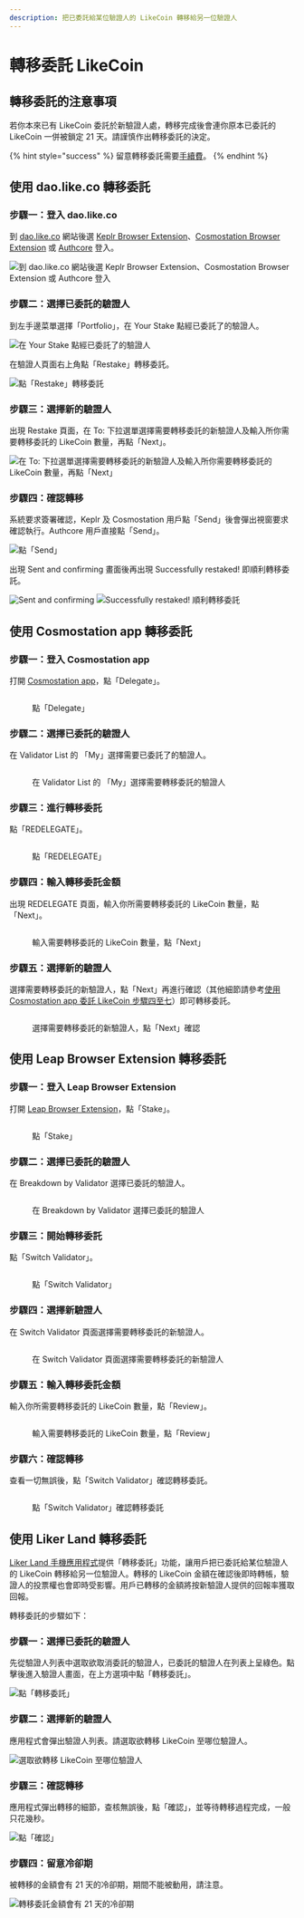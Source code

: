 ```yaml
---
description: 把已委託給某位驗證人的 LikeCoin 轉移給另一位驗證人
---
```


# 轉移委託 LikeCoin

## 轉移委託的注意事項

若你本來已有 LikeCoin 委託於新驗證人處，轉移完成後會連你原本已委託的 LikeCoin 一併被鎖定 21 天。請謹慎作出轉移委託的決定。

{% hint style="success" %}
留意轉移委託需要[手續費](../wallet/transaction-fee.md)。
{% endhint %}

## 使用 dao.like.co 轉移委託 <a href="#redelegate-via-dao.like.co" id="redelegate-via-dao.like.co"></a>

### 步驟一：登入 dao.like.co

到 [dao.like.co](https://dao.like.co/) 網站後選 [Keplr Browser Extension](../wallet/keplr/)、[Cosmostation Browser Extension](../wallet/cosmostation/) 或 [Authcore](../../user-guide/liker-id/register/) 登入。

![到 dao.like.co 網站後選 Keplr Browser Extension、Cosmostation Browser Extension 或 Authcore 登入](<../../.gitbook/assets/Civic Liker Web 3-01.png>)

### 步驟二：選擇已委託的驗證人

到左手邊菜單選擇「Portfolio」，在 Your Stake 點經已委託了的驗證人。

![在 Your Stake 點經已委託了的驗證人](<../../.gitbook/assets/dao.like.co unstake 01.png>)

在驗證人頁面右上角點「Restake」轉移委託。

![點「Restake」轉移委託](<../../.gitbook/assets/dao.like.co restake 02.png>)

### 步驟三：選擇新的驗證人

出現 Restake 頁面，在 To: 下拉選單選擇需要轉移委託的新驗證人及輸入所你需要轉移委託的 LikeCoin 數量，再點「Next」。

![在 To: 下拉選單選擇需要轉移委託的新驗證人及輸入所你需要轉移委託的 LikeCoin 數量，再點「Next」](<../../.gitbook/assets/dao.like.co restake 03.png>)

### 步驟四：確認轉移

系統要求簽署確認，Keplr 及 Cosmostation 用戶點「Send」後會彈出視窗要求確認執行。Authcore 用戶直接點「Send」。

![點「Send」](<../../.gitbook/assets/dao.like.co restake 04.png>)

出現 Sent and confirming 畫面後再出現 Successfully restaked! 即順利轉移委託。

![Sent and confirming](<../../.gitbook/assets/dao.like.co restake 05.png>) ![Successfully restaked! 順利轉移委託](<../../.gitbook/assets/dao.like.co restake 06.png>)

## 使用 Cosmostation app 轉移委託 <a href="#redelegate-via-cosmostation-app" id="redelegate-via-cosmostation-app"></a>

### 步驟一：登入 Cosmostation app

打開 [Cosmostation app](../wallet/cosmostation-mobile/)，點「Delegate」。

<figure><img src="../../.gitbook/assets/Cosmostation mobile delegate 1.png" alt=""><figcaption><p>點「Delegate」</p></figcaption></figure>

### 步驟二：選擇已委託的驗證人

在 Validator List 的 「My」選擇需要已委託了的驗證人。

<figure><img src="../../.gitbook/assets/Cosmostation mobile undelegate 1.png" alt=""><figcaption><p>在 Validator List 的 「My」選擇需要轉移委託的驗證人</p></figcaption></figure>

### 步驟三：進行轉移委託

點「REDELEGATE」。

<figure><img src="../../.gitbook/assets/Cosmostation mobile redelegate 1.png" alt=""><figcaption><p>點「REDELEGATE」</p></figcaption></figure>

### 步驟四：輸入轉移委託金額

出現 REDELEGATE 頁面，輸入你所需要轉移委託的 LikeCoin 數量，點「Next」。

<figure><img src="../../.gitbook/assets/Cosmostation mobile redelegate 2.png" alt=""><figcaption><p>輸入需要轉移委託的 LikeCoin 數量，點「Next」</p></figcaption></figure>

### 步驟五：選擇新的驗證人

選擇需要轉移委託的新驗證人，點「Next」再進行確認（其他細節請參考[使用 Cosmostation app 委託 LikeCoin 步驟四至七](delegation-of-likecoin.md#bu-zhou-si-shu-ru-wei-tuo-jin-e-1)）即可轉移委託。

<figure><img src="../../.gitbook/assets/Cosmostation mobile redelegate 3.png" alt=""><figcaption><p>選擇需要轉移委託的新驗證人，點「Next」確認</p></figcaption></figure>

## 使用 Leap Browser Extension 轉移委託 <a href="#redelegate-via-leap" id="redelegate-via-leap"></a>

### 步驟一：登入 Leap Browser Extension

打開 [Leap Browser Extension](../wallet/leap/)，點「Stake」。

<figure><img src="../../.gitbook/assets/leap delegate 1.png" alt=""><figcaption><p>點「Stake」</p></figcaption></figure>

### 步驟二：選擇已委託的驗證人

在 Breakdown by Validator 選擇已委託的驗證人。

<figure><img src="../../.gitbook/assets/leap redelegate 1.png" alt=""><figcaption><p>在 Breakdown by Validator 選擇已委託的驗證人</p></figcaption></figure>

### 步驟三：開始轉移委託

點「Switch Validator」。

<figure><img src="../../.gitbook/assets/leap redelegate 2.png" alt=""><figcaption><p>點「Switch Validator」</p></figcaption></figure>

### 步驟四：選擇新驗證人

在 Switch Validator 頁面選擇需要轉移委託的新驗證人。

<figure><img src="../../.gitbook/assets/leap redelegate 3.png" alt=""><figcaption><p>在 Switch Validator 頁面選擇需要轉移委託的新驗證人</p></figcaption></figure>

### 步驟五：輸入轉移委託金額

輸入你所需要轉移委託的 LikeCoin 數量，點「Review」。

<figure><img src="../../.gitbook/assets/leap redelegate 4.png" alt=""><figcaption><p>輸入需要轉移委託的 LikeCoin 數量，點「Review」</p></figcaption></figure>

### 步驟六：確認轉移

查看一切無誤後，點「Switch Validator」確認轉移委託。

<figure><img src="../../.gitbook/assets/leap redelegate 5.png" alt=""><figcaption><p>點「Switch Validator」確認轉移委託</p></figcaption></figure>

## 使用 Liker Land 轉移委託 <a href="#redelegate-via-liker-land" id="redelegate-via-liker-land"></a>

[Liker Land 手機應用程式](../../user-guide/liker-land/download.md)提供「轉移委託」功能，讓用戶把已委託給某位驗證人的 LikeCoin 轉移給另一位驗證人。轉移的 LikeCoin 金額在確認後即時轉帳，驗證人的投票權也會即時受影響。用戶已轉移的金額將按新驗證人提供的回報率獲取回報。

轉移委託的步驟如下：

### 步驟一：選擇已委託的驗證人

先從驗證人列表中選取欲取消委託的驗證人，已委託的驗證人在列表上呈綠色。點擊後進入驗證人畫面，在上方選項中點「轉移委託」。

![點「轉移委託」](../../.gitbook/assets/IMG\_2329.jpg)

### 步驟二：選擇新的驗證人

應用程式會彈出驗證人列表。請選取欲轉移 LikeCoin 至哪位驗證人。

![選取欲轉移 LikeCoin 至哪位驗證人](../../.gitbook/assets/IMG\_2330.jpg)

### 步驟三：確認轉移

應用程式彈出轉移的細節，查核無誤後，點「確認」，並等待轉移過程完成，一般只花幾秒。

![點「確認」](../../.gitbook/assets/IMG\_2331.PNG)

### 步驟四：留意冷卻期

被轉移的金額會有 21 天的冷卻期，期間不能被動用，請注意。

![轉移委託金額會有 21 天的冷卻期](../../.gitbook/assets/IMG\_2332.jpg)
